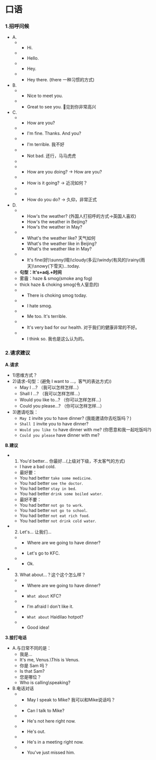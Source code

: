 # 口语

### 1.招呼问候
* A.
  * - Hi.
  * - Hello.
  * - Hey.
  * - Hey there. (there 一种习惯的方式)
* B.
  * - Nice to meet you.
  * - Great to see you. 见到你非常高兴
* C.
  * - How are you?
  * - I'm fine. Thanks. And you?
  * - I'm terrible. 我不好
  * - Not bad. 还行，马马虎虎
  *
  * - How are you doing? -> How are you?
  * - How is it going? -> 近况如何？
  *
  * - How do you do? -> 久仰，非常正式
* D.
  * - How's the weather? (外国人打招呼的方式->英国人喜欢)
    * How's the weather in Beijing?
    * How's the weather in May?
  * - What's the weather like? 天气如何
    * What's the weather like in Beijing?
    * What's the weather like in May?
  * - It's fine(好)\sunny(晴)\cloudy(多云)\windy(有风的)\rainy(雨天)\snowy(下雪天)...today.
  * **句型：It's+adj.+时间**
  * 雾霾：haze & smog(smoke ang fog)
  * thick haze & choking smog(令人窒息的)
  * - There is choking smog today.
  * - I hate smog.
  * - Me too. It's terrible.
  * - It's very bad for our health. 对于我们的健康非常的不好。
  * - I think so. 我也是这么认为的。

### 2.请求建议
**A.请求**
* 1)思维方式？
* 2)请求-句型：(避免 I want to ...，客气的表达方式))
  * May I ...? （我可以怎样怎样...）
  * Shall I ...? （我可以怎样怎样...）
  * Would you like to...? （你可以怎样怎样...）
  * Could you please...? （你可以怎样怎样...）
* 3)邀请吃饭：
  * `May I` invite you to have dinner? (我能邀请你去吃饭吗？)
  * `Shall I` invite you to have dinner?
  * `Would you like to` have dinner with me? (你愿意和我一起吃饭吗?)
  * `Could you please` have dinner with me?

**B.建议**
* 1) You'd better... 你最好...(上级对下级，不太客气的方式)
  * I have a bad cold.
  * 最好要：
  * You had better `take some medicine`.
  * You had better `see the doctor`.
  * You had better `stay in bed`.
  * You had better `drink some boiled water`. 
  * 最好不要：
  * You had better `not go to work`.
  * You had better `not go to school`.
  * You had better `not eat rich food`.
  * You had better `not drink cold water`.
* 2) Let's... 让我们...
  * - Where are we going to have dinner?
  * - Let's go to KFC.
  * - Ok.
* 3) What about...？这个这个怎么样？
  * - Where are we going to have dinner?
  * - `What about` KFC?
  * - I'm afraid I don't like it.
  * - `What about` Haidilao hotpot?
  * - Good idea!

**3.接打电话**
* A.与日常不同的是：
  * 我是...
  * It's me, Venus.\This is Venus.
  * 你是 Sam 吗？
  * Is that Sam?
  * 您是哪位？
  * Who is calling\speaking?
* B.电话对话
  * - May I speak to Mike? 我可以和Mike说话吗？
  * - Can I talk to Mike?
  * - He's not here right now.
  * - He's out.
  * - He's in a meeting right now.
  * - You've just missed him.